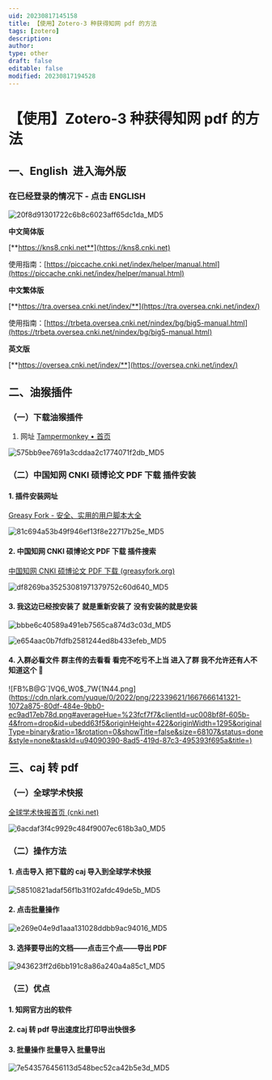```yaml
---
uid: 20230817145158
title: 【使用】Zotero-3 种获得知网 pdf 的方法
tags: [zotero]
description: 
author: 
type: other
draft: false
editable: false
modified: 20230817194528
---
```


# 【使用】Zotero-3 种获得知网 pdf 的方法

## 一、English  进入海外版

### 在已经登录的情况下 - 点击 ENGLISH

![20f8d91301722c6b8c6023aff65dc1da_MD5](https://cdn.pkmer.cn/images/202308171547305.png!pkmer)

**中文简体版**

[**https://kns8.cnki.net**](https://kns8.cnki.net)

使用指南：[https://piccache.cnki.net/index/helper/manual.html](https://piccache.cnki.net/index/helper/manual.html)

**中文繁体版**

[**https://tra.oversea.cnki.net/index/**](https://tra.oversea.cnki.net/index/)

使用指南：[https://trbeta.oversea.cnki.net/nindex/bg/big5-manual.html](https://trbeta.oversea.cnki.net/nindex/bg/big5-manual.html)

**英文版**

[**https://oversea.cnki.net/index/**](https://oversea.cnki.net/index/)

## 二、油猴插件

### （一）下载油猴插件

1. 网址
   [Tampermonkey • 首页](https://www.tampermonkey.net/)

![575bb9ee7691a3cddaa2c1774071f2db_MD5](https://cdn.pkmer.cn/images/202308171547306.png!pkmer)

### （二）中国知网 CNKI 硕博论文 PDF 下载 插件安装

#### 1. 插件安装网址

[Greasy Fork - 安全、实用的用户脚本大全](https://greasyfork.org/zh-CN/)

![81c694a53b49f946ef13f8e22717b25e_MD5](https://cdn.pkmer.cn/images/202308171547307.png!pkmer)

#### 2. 中国知网 CNKI 硕博论文 PDF 下载 插件搜索

[中国知网 CNKI 硕博论文 PDF 下载 (greasyfork.org)](https://greasyfork.org/zh-CN/scripts?q=%E4%B8%AD%E5%9B%BD%E7%9F%A5%E7%BD%91CNKI%E7%A1%95%E5%8D%9A%E8%AE%BA%E6%96%87PDF%E4%B8%8B%E8%BD%BD)

![df8269ba35253081971379752c60d640_MD5](https://cdn.pkmer.cn/images/202308171547308.png!pkmer)

#### 3. 我这边已经按安装了 就是重新安装了 没有安装的就是安装

![bbbe6c40589a491eb7565ca874d3c03d_MD5](https://cdn.pkmer.cn/images/202308171547309.png!pkmer)

![e654aac0b7fdfb2581244ed8b433efeb_MD5](https://cdn.pkmer.cn/images/202308171547310.png!pkmer)

#### 4. 入群必看文件 群主传的去看看 看完不吃亏不上当 进入了群 我不允许还有人不知道这个 🦭

!\[FB%B@G\`\]VQ6_W0$\_7W{1N44.png\](<https://cdn.nlark.com/yuque/0/2022/png/22339621/1667666141321-1072a875-80df-484e-9bb0-ec9ad17eb78d.png#averageHue=%23fcf7f7&clientId=uc008bf8f-605b-4&from=drop&id=ubedd63f5&originHeight=422&originWidth=1295&originalType=binary&ratio=1&rotation=0&showTitle=false&size=68107&status=done&style=none&taskId=u94090390-8ad5-419d-87c3-495393f695a&title=)>

## 三、caj 转 pdf

### （一）全球学术快报

[全球学术快报首页 (cnki.net)](https://m.cnki.net/mcnkidown/index.html)

![6acdaf3f4c9929c484f9007ec618b3a0_MD5](https://cdn.pkmer.cn/images/202308171547311.png!pkmer)

### （二）操作方法

#### 1. 点击导入 把下载的 caj 导入到全球学术快报

![58510821adaf56f1b31f02afdc49de5b_MD5](https://cdn.pkmer.cn/images/202308171547312.png!pkmer)

#### 2. 点击批量操作

![e269e04e9d1aaa131028ddbb9ac94016_MD5](https://cdn.pkmer.cn/images/202308171547313.png!pkmer)

#### 3. 选择要导出的文档——点击三个点——导出 PDF

![943623ff2d6bb191c8a86a240a4a85c1_MD5](https://cdn.pkmer.cn/images/202308171547314.png!pkmer)

### （三）优点

#### 1. 知网官方出的软件

#### 2. caj 转 pdf 导出速度比打印导出快很多

#### 3. 批量操作 批量导入 批量导出

![7e543576456113d548bec52ca42b5e3d_MD5](https://cdn.pkmer.cn/images/202308171547315.png!pkmer)

